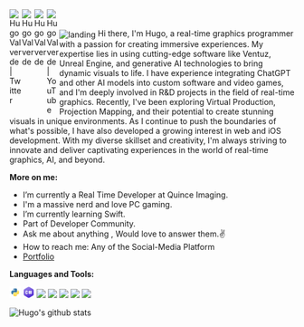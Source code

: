 <a href="https://twitter.com/TheHugoValverde">
<img align="left" alt="Hugo Valverde | Twitter" width="22px" src="https://cdn.jsdelivr.net/npm/simple-icons@v3/icons/twitter.svg" />
</a>
<a href="https://www.linkedin.com/in/thehugovalverde/">
<img align="left" alt="Hugo Valverde" width="22px" src="https://cdn.jsdelivr.net/npm/simple-icons@v3/icons/linkedin.svg" />
</a>
<a href="https://www.instagram.com/thehugovalverde/">
<img align="left" alt="Hugo Valverde" width="22px" src="https://cdn.jsdelivr.net/npm/simple-icons@v3/icons/instagram.svg" />
</a>
<a href="https://www.youtube.com/channel/UCp86sevt4raRJB5up5a3nxg">
<img align="left" alt="Hugo Valverde | YouTube" width="22px" src="https://cdn.jsdelivr.net/npm/simple-icons@v3/icons/youtube.svg" />
</a>
<br />

<br />
<img align="center" alt="landing" src="https://media.discordapp.net/attachments/1104720120355500132/1104720239234654238/806292DD-B665-4A5E-A137-3635EF43DE01.jpg?ex=68801425&is=687ec2a5&hm=0688976251b39d21c53a3bbd1a47b51536880267eb79d9a133c4dc9c91c478b2&=&format=webp&width=1870&height=864" />
Hi there, I'm Hugo, a real-time graphics programmer with a passion for creating immersive experiences. My expertise lies in using cutting-edge software like Ventuz, Unreal Engine, and generative AI technologies to bring dynamic visuals to life. I have experience integrating ChatGPT and other AI models into custom software and video games, and I'm deeply involved in R&D projects in the field of real-time graphics. Recently, I've been exploring Virtual Production, Projection Mapping, and their potential to create stunning visuals in unique environments. As I continue to push the boundaries of what's possible, I have also developed a growing interest in web and iOS development. With my diverse skillset and creativity, I'm always striving to innovate and deliver captivating experiences in the world of real-time graphics, AI, and beyond.





**More on me:**

-  I’m currently a Real Time Developer at Quince Imaging.
-  I'm a massive nerd and love PC gaming.
-  I’m currently learning Swift.
-  Part of Developer Community.
-  Ask me about anything , Would love to answer them.✌
-  How to reach me: Any of the Social-Media Platform 
- [Portfolio](https://hugovalverde.com/)



**Languages and Tools:**


<code><img height="20" src="https://raw.githubusercontent.com/github/explore/80688e429a7d4ef2fca1e82350fe8e3517d3494d/topics/python/python.png"></code>
<code><img height="20" src="https://raw.githubusercontent.com/github/explore/31ea1181d4a76262931a39ca68e0203774a69b60/topics/csharp/csharp.png"></code>
<code><img height="20" src="https://avatars.githubusercontent.com/u/30313437?s=48&v=4"></code>
<code><img height="20" src="https://cdn.icon-icons.com/icons2/2389/PNG/512/unreal_engine_logo_icon_144771.png"></code>
<code><img height="20" src="https://cdn.icon-icons.com/icons2/3053/PNG/512/davinci_resolve_macos_bigsur_icon_190261.png"></code>
<code><img height="20" src="https://cdn.sanity.io/images/599r6htc/localized/46a76c802176eb17b04e12108de7e7e0f3736dc6-1024x1024.png?w=804&h=804&q=75&fit=max&auto=format"></code>
<code><img height="20" src="https://cdn.pixabay.com/photo/2017/08/05/11/16/logo-2582748_960_720.png"></code>

![Hugo's github stats](https://github-readme-stats.vercel.app/api?username=TheValverde&show_icons=true&hide_border=true)
